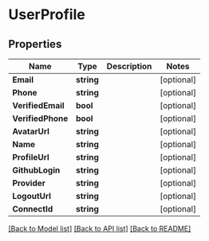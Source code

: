 # UserProfile

## Properties

Name | Type | Description | Notes
------------ | ------------- | ------------- | -------------
**Email** | **string** |  | [optional] 
**Phone** | **string** |  | [optional] 
**VerifiedEmail** | **bool** |  | [optional] 
**VerifiedPhone** | **bool** |  | [optional] 
**AvatarUrl** | **string** |  | [optional] 
**Name** | **string** |  | [optional] 
**ProfileUrl** | **string** |  | [optional] 
**GithubLogin** | **string** |  | [optional] 
**Provider** | **string** |  | [optional] 
**LogoutUrl** | **string** |  | [optional] 
**ConnectId** | **string** |  | [optional] 

[[Back to Model list]](../README.md#documentation-for-models) [[Back to API list]](../README.md#documentation-for-api-endpoints) [[Back to README]](../README.md)



